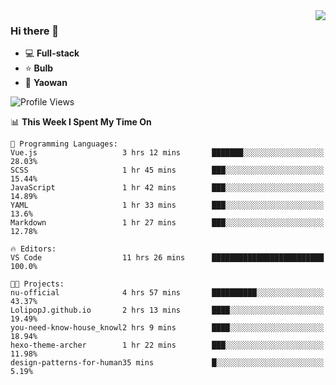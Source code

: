 <img  align="right" src="https://github-readme-stats.vercel.app/api?username=LolipopJ&show_icons=true&count_private=true&hide_title=true&include_all_commits=true&theme=vue">

### Hi there 👋

- :computer: **Full-stack**
- :star: **Bulb**
- :pill: **Yaowan**

<!--START_SECTION:waka-->
![Profile Views](http://img.shields.io/badge/Profile%20Views-1-blue)

📊 **This Week I Spent My Time On** 

```text
💬 Programming Languages: 
Vue.js                   3 hrs 12 mins       ███████░░░░░░░░░░░░░░░░░░   28.03% 
SCSS                     1 hr 45 mins        ███░░░░░░░░░░░░░░░░░░░░░░   15.44% 
JavaScript               1 hr 42 mins        ███░░░░░░░░░░░░░░░░░░░░░░   14.89% 
YAML                     1 hr 33 mins        ███░░░░░░░░░░░░░░░░░░░░░░   13.6% 
Markdown                 1 hr 27 mins        ███░░░░░░░░░░░░░░░░░░░░░░   12.78%

🔥 Editors: 
VS Code                  11 hrs 26 mins      █████████████████████████   100.0%

🐱‍💻 Projects: 
nu-official              4 hrs 57 mins       ██████████░░░░░░░░░░░░░░░   43.37% 
LolipopJ.github.io       2 hrs 13 mins       ████░░░░░░░░░░░░░░░░░░░░░   19.49% 
you-need-know-house_knowl2 hrs 9 mins        ████░░░░░░░░░░░░░░░░░░░░░   18.94% 
hexo-theme-archer        1 hr 22 mins        ███░░░░░░░░░░░░░░░░░░░░░░   11.98% 
design-patterns-for-human35 mins             █░░░░░░░░░░░░░░░░░░░░░░░░   5.19%

```


<!--END_SECTION:waka-->
